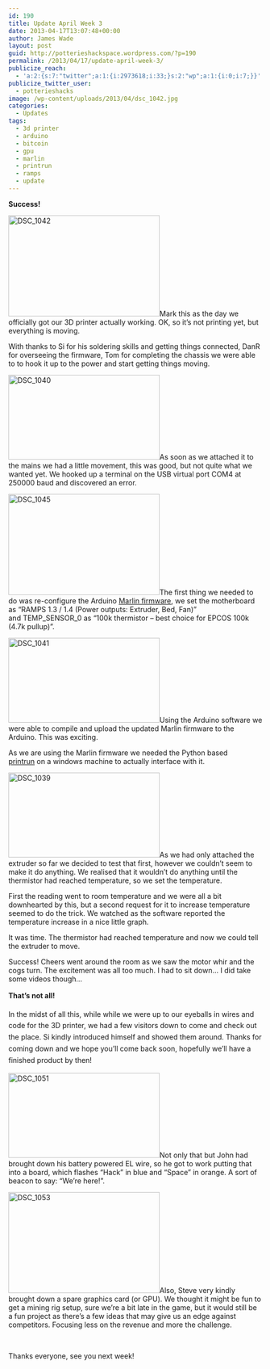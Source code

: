 ```yaml
---
id: 190
title: Update April Week 3
date: 2013-04-17T13:07:48+00:00
author: James Wade
layout: post
guid: http://potterieshackspace.wordpress.com/?p=190
permalink: /2013/04/17/update-april-week-3/
publicize_reach:
  - 'a:2:{s:7:"twitter";a:1:{i:2973618;i:33;}s:2:"wp";a:1:{i:0;i:7;}}'
publicize_twitter_user:
  - potterieshacks
image: /wp-content/uploads/2013/04/dsc_1042.jpg
categories:
  - Updates
tags:
  - 3d printer
  - arduino
  - bitcoin
  - gpu
  - marlin
  - printrun
  - ramps
  - update
---
```

**Success!**

[<img class="alignleft" alt="DSC_1042" src="http://potterieshackspace.org/wp-content/uploads/2013/04/dsc_1042.jpg?w=300" width="300" height="200" />](http://potterieshackspace.org/wp-content/uploads/2013/04/dsc_1042.jpg)Mark this as the day we officially got our 3D printer actually working. OK, so it&#8217;s not printing yet, but everything is moving.

With thanks to Si for his soldering skills and getting things connected, DanR for overseeing the firmware, Tom for completing the chassis we were able to to hook it up to the power and start getting things moving.

[<img class="alignleft" alt="DSC_1040" src="http://potterieshackspace.org/wp-content/uploads/2013/04/dsc_1040.jpg?w=300" width="300" height="168" />](http://potterieshackspace.org/wp-content/uploads/2013/04/dsc_1040.jpg)As soon as we attached it to the mains we had a little movement, this was good, but not quite what we wanted yet. We hooked up a terminal on the USB virtual port COM4 at 250000 baud and discovered an error.

[<img class="alignleft" alt="DSC_1045" src="http://potterieshackspace.org/wp-content/uploads/2013/04/dsc_1045.jpg?w=300" width="300" height="200" />](http://potterieshackspace.org/wp-content/uploads/2013/04/dsc_1045.jpg)The first thing we needed to do was re-configure the Arduino [Marlin firmware](http://reprap.org/wiki/Marlin), we set the motherboard as &#8220;RAMPS 1.3 / 1.4 (Power outputs: Extruder, Bed, Fan)&#8221; and TEMP\_SENSOR\_0 as &#8220;100k thermistor &#8211; best choice for EPCOS 100k (4.7k pullup)&#8221;.

[<img class="alignleft" alt="DSC_1041" src="http://potterieshackspace.org/wp-content/uploads/2013/04/dsc_1041.jpg?w=300" width="300" height="168" />](http://potterieshackspace.org/wp-content/uploads/2013/04/dsc_1041.jpg)Using the Arduino software we were able to compile and upload the updated Marlin firmware to the Arduino. This was exciting.

As we are using the Marlin firmware we needed the Python based [printrun](https://github.com/kliment/Printrun) on a windows machine to actually interface with it.

[<img class="alignleft" alt="DSC_1039" src="http://potterieshackspace.org/wp-content/uploads/2013/04/dsc_1039.jpg?w=300" width="300" height="168" />](http://potterieshackspace.org/wp-content/uploads/2013/04/dsc_1039.jpg)As we had only attached the extruder so far we decided to test that first, however we couldn&#8217;t seem to make it do anything. We realised that it wouldn&#8217;t do anything until the thermistor had reached temperature, so we set the temperature.

First the reading went to room temperature and we were all a bit downhearted by this, but a second request for it to increase temperature seemed to do the trick. We watched as the software reported the temperature increase in a nice little graph.

It was time. The thermistor had reached temperature and now we could tell the extruder to move.

Success! Cheers went around the room as we saw the motor whir and the cogs turn. The excitement was all too much. I had to sit down&#8230; I did take some videos though&#8230;

<span class="embed-youtube" style="text-align:center; display: block;"></span> <span class="embed-youtube" style="text-align:center; display: block;"></span> 

**<span style="font-style:inherit;line-height:1.625;">That&#8217;s not all!</span>**

<span style="font-style:inherit;line-height:1.625;">In the midst of all this, while while we were up to our eyeballs in wires and code for the 3D printer, we had a few visitors down to come and check out the place. Si kindly introduced himself and showed them around. Thanks for coming down and we hope you&#8217;ll come back soon, hopefully we&#8217;ll have a finished product by then!</span>

[<img class="alignleft" alt="DSC_1051" src="http://potterieshackspace.org/wp-content/uploads/2013/04/dsc_1051.jpg?w=300" width="300" height="168" />](http://potterieshackspace.org/wp-content/uploads/2013/04/dsc_1051.jpg)Not only that but John had brought down his battery powered EL wire, so he got to work putting that into a board, which flashes &#8220;Hack&#8221; in blue and &#8220;Space&#8221; in orange. A sort of beacon to say: &#8220;We&#8217;re here!&#8221;.

[<img class="alignleft" alt="DSC_1053" src="http://potterieshackspace.org/wp-content/uploads/2013/04/dsc_1053.jpg?w=300" width="300" height="200" />](http://potterieshackspace.org/wp-content/uploads/2013/04/dsc_1053.jpg)Also, Steve very kindly brought down a spare graphics card (or GPU). We thought it might be fun to get a mining rig setup, sure we&#8217;re a bit late in the game, but it would still be a fun project as there&#8217;s a few ideas that may give us an edge against competitors. Focusing less on the revenue and more the challenge.

&nbsp;

Thanks everyone, see you next week!
